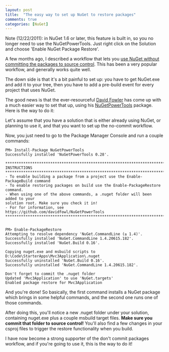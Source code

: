 ```yaml
---
layout: post
title:  "The easy way to set up NuGet to restore packages"
comments: true
categories: [NuGet]
---
```



Note (12/22/2011): in NuGet 1.6 or later, this feature is built in, so you no longer need to use the NuGetPowerTools. Just right click on the Solution and choose 'Enable NuGet Package Restore'.

A few months ago, I described a workflow that lets you [use NuGet without committing the packages to source control](http://blog.davidebbo.com/2011/03/using-nuget-without-committing-packages.html). This has been a very popular workflow, and generally works quite well.

The down side is that it's a bit painful to set up: you have to get NuGet.exe and add it to your tree, then you have to add a pre-build event for every project that uses NuGet.

The good news is that the ever-resourceful [David Fowler](http://twitter.com/#!/davidfowl) has come up with a much easier way to set that up, using his [NuGetPowerTools](https://github.com/davidfowl/NuGetPowerTools) package. Here is the way to do it:

Let's assume that you have a solution that is either already using NuGet, or planning to use it, and that you want to set up the no-commit workflow.

Now, you just need to go to the Package Manager Console and run a couple commands:

```
PM> Install-Package NuGetPowerTools
Successfully installed 'NuGetPowerTools 0.28'.

**********************************************************************************
INSTRUCTIONS
**********************************************************************************
- To enable building a package from a project use the Enable-PackageBuild command
- To enable restoring packages on build use the Enable-PackageRestore command.
- When using one of the above commands, a .nuget folder will been added to your
solution root. Make sure you check it in!
- For for information, see https://github.com/davidfowl/NuGetPowerTools
**********************************************************************************


PM> Enable-PackageRestore
Attempting to resolve dependency 'NuGet.CommandLine (≥ 1.4)'.
Successfully installed 'NuGet.CommandLine 1.4.20615.182'.
Successfully installed 'NuGet.Build 0.16'.

Copying nuget.exe and msbuild scripts to D:\Code\StarterApps\Mvc3Application\.nuget
Successfully uninstalled 'NuGet.Build 0.16'.
Successfully uninstalled 'NuGet.CommandLine 1.4.20615.182'.

Don't forget to commit the .nuget folder
Updated 'Mvc3Application' to use 'NuGet.targets'
Enabled package restore for Mvc3Application

```

And you're done! So basically, the first command installs a NuGet package which brings in some helpful commands, and the second one runs one of those commands.

After doing this, you'll notice a new .nuget folder under your solution, containing nuget.exe plus a couple msbuild target files. **Make sure you commit that folder to source control!** You'll also find a few changes in your csproj files to trigger the restore functionality when you build.

I have now become a strong supporter of the don't commit packages workflow, and if you're going to use it, this is the way to do it!

